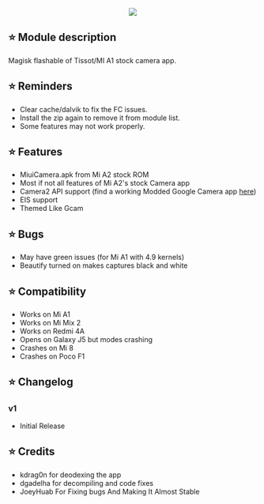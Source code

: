 <p align="center"><img src="https://www.lowyat.net/wp-content/uploads/2018/07/xiaomi-mi-a2-lite-hands-on-5.jpg"></p>

## ⭐ Module description
Magisk flashable of Tissot/MI A1 stock camera app.

## ⭐ Reminders
* Clear cache/dalvik to fix the FC issues.
* Install the zip again to remove it from module list.
* Some features may not work properly.

## ⭐ Features
* MiuiCamera.apk from Mi A2 stock ROM
* Most if not all features of Mi A2's stock Camera app
* Camera2 API support (find a working Modded Google Camera app [here](https://www.celsoazevedo.com/files/android/google-camera/))
* EIS support
* Themed Like Gcam

## ⭐ Bugs
* May have green issues (for Mi A1 with 4.9 kernels)
* Beautify turned on makes captures black and white

## ⭐ Compatibility
* Works on Mi A1
* Works on Mi Mix 2
* Works on Redmi 4A
* Opens on Galaxy J5 but modes crashing
* Crashes on Mi 8
* Crashes on Poco F1

## ⭐ Changelog
### v1
* Initial Release

## ⭐ Credits
* kdrag0n for deodexing the app
* dgadelha for decompiling and code fixes
* JoeyHuab For Fixing bugs And Making It Almost Stable

